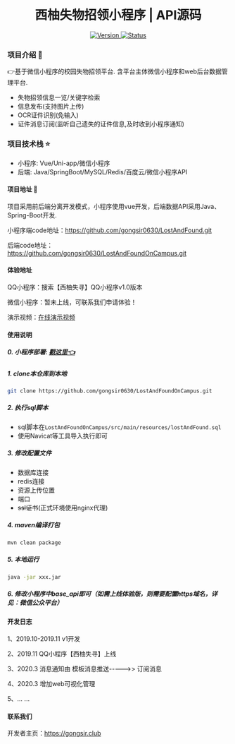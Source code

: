 <h1 align="center"> 西柚失物招领小程序 | API源码 </h1>

<p align="center">
 	<a href="https://github.com/gongsir0630/LostAndFoundOnCampus/releases">
		<img src="https://img.shields.io/badge/version-2.0.0-brightgreen.svg"
			 alt="Version">
	</a>
 	<a href="https://swzl.gongsir.club/api/swagger-ui.html">
		<img src="https://img.shields.io/badge/status-updating-success.svg"
			 alt="Status">
	</a>
</p>

### 项目介绍 :book:
👉基于微信小程序的校园失物招领平台. 含平台主体微信小程序和web后台数据管理平台.
* 失物招领信息一览/关键字检索
* 信息发布(支持图片上传)
* OCR证件识别(免输入)
* 证件消息订阅(监听自己遗失的证件信息,及时收到小程序通知)

### 项目技术栈 :star:
* 小程序: Vue/Uni-app/微信小程序
* 后端: Java/SpringBoot/MySQL/Redis/百度云/微信小程序API 

#### 项目地址 :link:

项目采用前后端分离开发模式，小程序使用vue开发，后端数据API采用Java、Spring-Boot开发.

小程序端code地址：https://github.com/gongsir0630/LostAndFound.git

后端code地址：https://github.com/gongsir0630/LostAndFoundOnCampus.git

#### 体验地址

QQ小程序：搜索【西柚失寻】QQ小程序v1.0版本

微信小程序：暂未上线，可联系我们申请体验！

演示视频：[在线演示视频](https://cdn.gongsir.club/video/LostAndFoundVideo.mp4)

#### 使用说明

##### 0. 小程序部署: [戳这里👈](https://github.com/gongsir0630/LostAndFound.git)

##### 1. clone本仓库到本地
```sh
git clone https://github.com/gongsir0630/LostAndFoundOnCampus.git
```
##### 2. 执行sql脚本
* sql脚本在`LostAndFoundOnCampus/src/main/resources/lostAndFound.sql`
* 使用Navicat等工具导入执行即可

##### 3. 修改配置文件
* 数据库连接
* redis连接
* 资源上传位置
* 端口
* ~~ssl证书~~(正式环境使用nginx代理)
##### 4. maven编译打包
```sh
mvn clean package
```
##### 5. 本地运行
```sh
java -jar xxx.jar
```
##### 6. 修改小程序中base_api即可（如需上线体验版，则需要配置https域名，详见：微信公众平台）

#### 开发日志

1、2019.10-2019.11 v1开发

2、2019.11 QQ小程序【西柚失寻】上线

3、2020.3 消息通知由 模板消息推送----->> 订阅消息

4、2020.3 增加web可视化管理

5、... ...

#### 联系我们

开发者主页：https://gongsir.club

